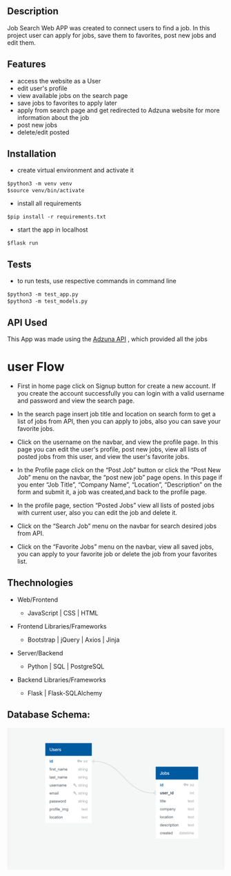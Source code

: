## Description
Job Search Web APP was created to connect users to find a job. In this project user can apply for jobs, save them to favorites, post new jobs and edit them. 

## Features

- access the website as a User
- edit user's profile
- view available jobs on the search page
- save jobs to favorites to apply later
- apply from search page and get redirected to Adzuna website for more information about the job 
- post new jobs
- delete/edit posted 

## Installation

- create virtual environment and activate it

```terminal
$python3 -m venv venv
$source venv/bin/activate
```

- install all requirements

```terminal
$pip install -r requirements.txt
```

- start the app in localhost

```terminal
$flask run
```

## Tests

- to run tests, use respective commands in command line
  
```terminal
$python3 -m test_app.py
$python3 -m test_models.py
```

## API Used
This App was made using the [Adzuna API](https://api.adzuna.com) , which provided all the jobs

# user Flow
- First in home page click on Signup button for create a new account. If you create the account successfully you can login with a valid username and password and view the search page.

- In the search page insert job title and location on search form to get a list of jobs from API, then you can apply to jobs, also you can save your favorite jobs.

- Click on the username on the navbar, and view the profile page. In this page you can edit the user's profile, post new jobs, view all lists of posted jobs from this user, and view the user's favorite jobs.

- In the Profile page click on the “Post Job” button or click the “Post New Job” menu on the navbar,  the “post new job” page opens. In this page if you enter “Job Title”, “Company Name”, “Location”, “Description” on the form and submit it, a job was created,and back to the profile page.

- In the profile page, section “Posted Jobs” view all lists of posted jobs with current user, also you can edit the job and delete it.

- Click on the “Search Job” menu on the navbar for search desired jobs from API.

- Click on the “Favorite Jobs” menu on the navbar, view all saved jobs, you can apply to your favorite job or delete the job from your favorites list.

## Thechnologies
- Web/Frontend
  - JavaScript | CSS | HTML
  
- Frontend Libraries/Frameworks
  - Bootstrap | jQuery | Axios | Jinja
  
- Server/Backend
  - Python | SQL | PostgreSQL

- Backend Libraries/Frameworks
  - Flask | Flask-SQLAlchemy


## Database Schema:

![db_schema](./static/img/dbSchema.png)


	
